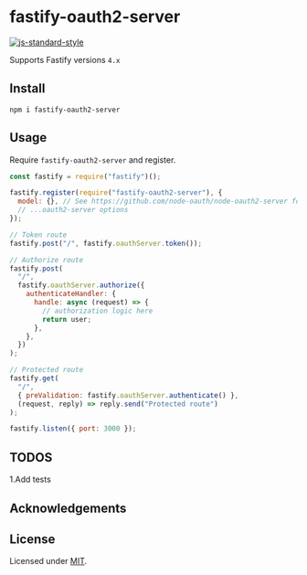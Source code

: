 # fastify-oauth2-server

[![js-standard-style](https://img.shields.io/badge/code%20style-standard-brightgreen.svg?style=flat)](http://standardjs.com/)

<!-- ![CI workflow](**MY_PLUGIN_URL**
/workflows/CI%20workflow/badge.svg) -->

Supports Fastify versions `4.x`

## Install

```
npm i fastify-oauth2-server
```

## Usage

Require `fastify-oauth2-server` and register.

```js
const fastify = require("fastify")();

fastify.register(require("fastify-oauth2-server"), {
  model: {}, // See https://github.com/node-oauth/node-oauth2-server for specification,
  // ...oauth2-server options
});

// Token route
fastify.post("/", fastify.oauthServer.token());

// Authorize route
fastify.post(
  "/",
  fastify.oauthServer.authorize({
    authenticateHandler: {
      handle: async (request) => {
        // authorization logic here
        return user;
      },
    },
  })
);

// Protected route
fastify.get(
  "/",
  { preValidation: fastify.oauthServer.authenticate() },
  (request, reply) => reply.send("Protected route")
);

fastify.listen({ port: 3000 });
```

## TODOS

1.Add tests

## Acknowledgements

## License

Licensed under [MIT](./LICENSE).<br/>
